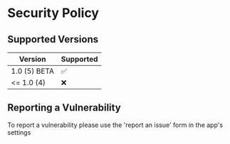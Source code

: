 # Security Policy

## Supported Versions

| Version      | Supported          |
| ------------ | ------------------ |
| 1.0 (5) BETA | :white_check_mark: |
| <= 1.0 (4)   | :x:                |

## Reporting a Vulnerability
To report a vulnerability please use the 'report an issue' form in the app's settings
